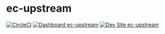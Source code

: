# ec-upstream

[![CircleCI](https://circleci.com/gh/electriccitizen/ec-upstream.svg?style=shield)](https://circleci.com/gh/electriccitizen/ec-upstream)
[![Dashboard ec-upstream](https://img.shields.io/badge/dashboard-ec_upstream-yellow.svg)](https://dashboard.pantheon.io/sites/b043b678-2567-403a-aafc-947c7d9a76de#dev/code)
[![Dev Site ec-upstream](https://img.shields.io/badge/site-ec_upstream-blue.svg)](http://dev-ec-upstream.pantheonsite.io/)